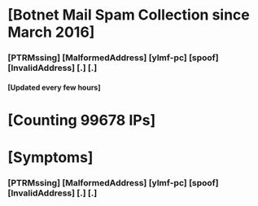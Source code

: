 # [Botnet Mail Spam Collection since March 2016]
### [PTRMssing] [MalformedAddress] [ylmf-pc] [spoof] [InvalidAddress] [.] [.]
#### [Updated every few hours]

# [Counting 99678 IPs]

# [Symptoms] 
###   [PTRMssing] [MalformedAddress] [ylmf-pc] [spoof] [InvalidAddress] [.] [.]
